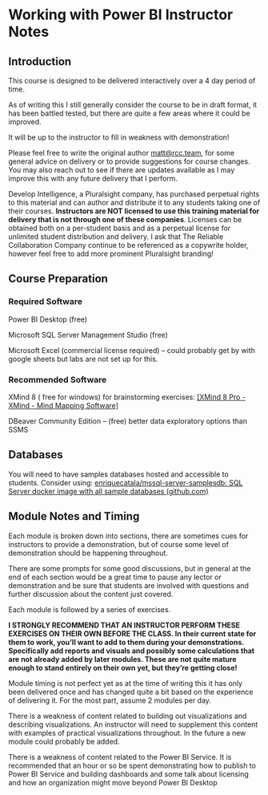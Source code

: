 # Working with Power BI Instructor Notes

## Introduction

This course is designed to be delivered interactively over a 4 day period of time.

As of writing this I still generally consider the course to be in draft format, it has been battled tested, but there are quite a few areas where it could be improved.

It will be up to the instructor to fill in weakness with demonstration!

Please feel free to write the original author [matt@rcc.team](mailto:matt@rcc.team), for some general advice on delivery or to provide suggestions for course changes.  You may also reach out to see if there are updates available as I may improve this with any future delivery that I perform.

Develop Intelligence, a Pluralsight company, has purchased perpetual rights to this material and can author and distribute it to any students taking one of their courses.  **Instructors are NOT licensed to use this training material for delivery that is not through one of these companies**.  Licenses can be obtained both on a per-student basis and as a perpetual license for unlimited student distribution and delivery.  I ask that The Reliable Collaboration Company continue to be referenced as a copywrite holder, however feel free to add more prominent Pluralsight branding!

## Course Preparation

### Required Software

Power BI Desktop (free)

Microsoft SQL Server Management Studio (free)

Microsoft Excel (commercial license required) – could probably get by with google sheets but labs are not set up for this.

### Recommended Software

XMind 8 ( free for windows) for brainstorming exercises: [\[XMind 8 Pro - XMind - Mind Mapping Software\]](https://www.xmind.app/xmind8-pro/)

DBeaver Community Edition – (free) better data exploratory options than SSMS

## Databases

You will need to have samples databases hosted and accessible to students.  Consider using: [enriquecatala/mssql-server-samplesdb: SQL Server docker image with all sample databases (github.com)](https://github.com/enriquecatala/mssql-server-samplesdb)

  

## Module Notes and Timing

Each module is broken down into sections, there are sometimes cues for instructors to provide a demonstration, but of course some level of demonstration should be happening throughout.

There are some prompts for some good discussions, but in general at the end of each section would be a great time to pause any lector or demonstration and be sure that students are involved with questions and further discussion about the content just covered.

Each module is followed by a series of exercises.

**I STRONGLY RECOMMEND THAT AN INSTRUCTOR PERFORM THESE EXERCISES ON THEIR OWN BEFORE THE CLASS.  In their current state for them to work, you’ll want to add to them during your demonstrations.  Specifically add reports and visuals and possibly some calculations that are not already added by later modules.  These are not quite mature enough to stand entirely on their own yet, but they’re getting close!**

Module timing is not perfect yet as at the time of writing this it has only been delivered once and has changed quite a bit based on the experience of delivering it.  For the most part, assume 2 modules per day.

There is a weakness of content related to building out visualizations and describing visualizations.  An instructor will need to supplement this content with examples of practical visualizations throughout.  In the future a new module could probably be added.

There is a weakness of content related to the Power BI Service.  It is recommended that an hour or so be spent demonstrating how to publish to Power BI Service and building dashboards and some talk about licensing and how an organization might move beyond Power BI Desktop
